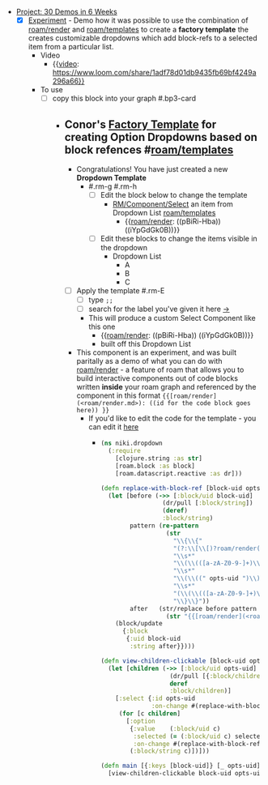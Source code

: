 - [Project: 30 Demos in 6 Weeks](<Project: 30 Demos in 6 Weeks.md>)
    - [x] [Experiment](<Experiment.md>) - Demo how it was possible to use the combination of [roam/render](<roam/render.md>) and [roam/templates](<roam/templates.md>) to create a **factory template** the creates customizable dropdowns which add block-refs to a selected item from a particular list.
        - Video
            - {{[video](<video.md>): https://www.loom.com/share/1adf78d01db9435fb69bf4249a296a66}}
        - To use 
            - [ ] copy this block into your graph #.bp3-card
                - ## Conor's [Factory Template](<Factory Template.md>) for creating Option Dropdowns based on block refences  #[roam/templates](<roam/templates.md>)
                    - Congratulations! You have just created a new **Dropdown Template** 
                        - #.rm-g  #.rm-h 
                            - [ ] Edit the block below to change the template
                                - [RM/Component/Select](<RM/Component/Select.md>) an item from Dropdown List [roam/templates](<roam/templates.md>)
                                    - {{[roam/render](<roam/render.md>): ((pBiRi-Hba)) ((iYpGdGk0B))}}
                            - [ ] Edit these blocks to change the items visible in the dropdown
                                - Dropdown List
                                    - A
                                    - B
                                    - C
                    - [ ] Apply the template #.rm-E 
                        - [ ] type `;;`   
                        - [ ] search for the label you've given it here [->](((ovqdW0R_j))) 
                        -  This will produce a custom Select Component like this one 
                            - {{[roam/render](<roam/render.md>): ((pBiRi-Hba)) ((iYpGdGk0B))}} 
                            - built off this  Dropdown List
                    - This component is an experiment, and was built paritally as a demo of what you can do with  [roam/render](<roam/render.md>) - a feature of roam that allows you to build interactive components out of code blocks written __inside__ your roam graph and referenced by the component in this format `{{[roam/render](<roam/render.md>): ((id for the code block goes here)) }}` 
                        - If you'd like to edit the code for the template - you can edit it [here](((pBiRi-Hba)))
                            - ```clojure
                              (ns niki.dropdown
                                (:require
                                  [clojure.string :as str]
                                  [roam.block :as block]
                                  [roam.datascript.reactive :as dr]))
                              
                              (defn replace-with-block-ref [block-uid opts-uid ref-uid]
                                (let [before (->> [:block/uid block-uid]
                                               (dr/pull [:block/string])
                                               (deref)
                                               :block/string)
                                      pattern (re-pattern
                                                (str
                                                  "\\{\\{"
                                                  "(?:\\[\\[)?roam/render(?:\\]\\])?:" ;; [roam/render](<roam/render.md>)
                                                  "\\s*"
                                                  "\\(\\(([a-zA-Z0-9-]+)\\)\\)"        ;; render code block
                                                  "\\s*"
                                                  "\\(\\((" opts-uid ")\\)\\)"         ;; options block
                                                  "\\s*"
                                                  "(\\(\\(([a-zA-Z0-9-]+)\\)\\))?"     ;; selected block
                                                  "\\}\\}"))
                                      after   (str/replace before pattern
                                                (str "{{[roam/render](<roam/render.md>): (($1)) (($2)) ((" ref-uid "))}}"))]
                                  (block/update
                                    {:block
                                     {:uid block-uid 
                                      :string after}})))
                              
                              (defn view-children-clickable [block-uid opts-uid selected-uid]
                                (let [children (->> [:block/uid opts-uid]
                                                 (dr/pull [{:block/children [:block/uid :block/string]}])
                                                 deref
                                                 :block/children)]
                                  [:select {:id opts-uid
                                            :on-change #(replace-with-block-ref block-uid opts-uid (-> % .-target .-value))}
                                   (for [c children]
                                     [:option
                                      {:value    (:block/uid c)
                                       :selected (= (:block/uid c) selected-uid)
                                       :on-change #(replace-with-block-ref (:block/string c))}
                                      (:block/string c)])]))
                              
                              (defn main [{:keys [block-uid]} [_ opts-uid] & [_ selected-uid](<_ selected-uid.md>)]
                                [view-children-clickable block-uid opts-uid selected-uid])
                              ```
